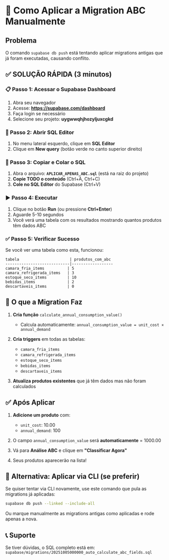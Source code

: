 # 🚀 Como Aplicar a Migration ABC Manualmente

## Problema
O comando `supabase db push` está tentando aplicar migrations antigas que já foram executadas, causando conflito.

## ✅ SOLUÇÃO RÁPIDA (3 minutos)

### 📋 Passo 1: Acessar o Supabase Dashboard
1. Abra seu navegador
2. Acesse: **https://supabase.com/dashboard**
3. Faça login se necessário
4. Selecione seu projeto: **uygwwqhjhozyljuxcgkd**

### 📝 Passo 2: Abrir SQL Editor
1. No menu lateral esquerdo, clique em **SQL Editor**
2. Clique em **New query** (botão verde no canto superior direito)

### 📄 Passo 3: Copiar e Colar o SQL
1. Abra o arquivo: **`APLICAR_APENAS_ABC.sql`** (está na raiz do projeto)
2. **Copie TODO o conteúdo** (Ctrl+A, Ctrl+C)
3. **Cole no SQL Editor** do Supabase (Ctrl+V)

### ▶️ Passo 4: Executar
1. Clique no botão **Run** (ou pressione **Ctrl+Enter**)
2. Aguarde 5-10 segundos
3. Você verá uma tabela com os resultados mostrando quantos produtos têm dados ABC

### ✅ Passo 5: Verificar Sucesso
Se você ver uma tabela como esta, funcionou:
```
tabela                      | produtos_com_abc
----------------------------|------------------
camara_fria_items          | 5
camara_refrigerada_items   | 3
estoque_seco_items         | 10
bebidas_items              | 2
descartaveis_items         | 0
```

## 🎯 O que a Migration Faz

1. **Cria função** `calculate_annual_consumption_value()`
   - Calcula automaticamente: `annual_consumption_value = unit_cost × annual_demand`

2. **Cria triggers** em todas as tabelas:
   - `camara_fria_items`
   - `camara_refrigerada_items`
   - `estoque_seco_items`
   - `bebidas_items`
   - `descartaveis_items`

3. **Atualiza produtos existentes** que já têm dados mas não foram calculados

## ✅ Após Aplicar

1. **Adicione um produto** com:
   - `unit_cost`: 10.00
   - `annual_demand`: 100
   
2. O campo `annual_consumption_value` será **automaticamente** = 1000.00

3. Vá para **Análise ABC** e clique em **"Classificar Agora"**

4. Seus produtos aparecerão na lista!

## 🔄 Alternativa: Aplicar via CLI (se preferir)

Se quiser tentar via CLI novamente, use este comando que pula as migrations já aplicadas:

```bash
supabase db push --linked --include-all
```

Ou marque manualmente as migrations antigas como aplicadas e rode apenas a nova.

## 📞 Suporte

Se tiver dúvidas, o SQL completo está em:
`supabase/migrations/20251005000000_auto_calculate_abc_fields.sql`
